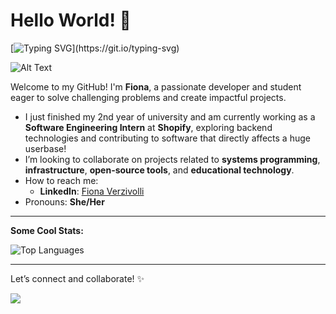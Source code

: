 # Hello World! 👋
[![Typing SVG](https://readme-typing-svg.herokuapp.com?lines=Hi,+I'm+Fiona+!;I'm+a+Developer!;I+love+coding+and+learning!)](https://git.io/typing-svg)

![Alt Text](https://media.giphy.com/media/v1.Y2lkPTc5MGI3NjExcXRscWFkdWxpanowaGw0ZG5heXVja3FzcTU4ODgyaWtjN2dsZXd1ZSZlcD12MV9naWZzX3NlYXJjaCZjdD1n/dzaUX7CAG0Ihi/giphy.gif)

Welcome to my GitHub! I'm **Fiona**, a passionate developer and student eager to solve challenging problems and create impactful projects.
- I just finished my 2nd year of university and am currently working as a **Software Engineering Intern** at **Shopify**, exploring backend technologies and contributing to software that directly affects a huge userbase!
- I’m looking to collaborate on projects related to **systems programming**, **infrastructure**, **open-source tools**, and **educational technology**.  
- How to reach me:  
  - **LinkedIn**: [Fiona Verzivolli](https://www.linkedin.com/in/fiona-verzivolli)  
- Pronouns: **She/Her**  
---

**Some Cool Stats:**

![Top Languages](https://github-readme-stats.vercel.app/api/top-langs/?username=FionaVerzivolli&layout=compact&theme=radical)

---
Let’s connect and collaborate! ✨

![](https://komarev.com/ghpvc/?username=FionaVerzivolli)
